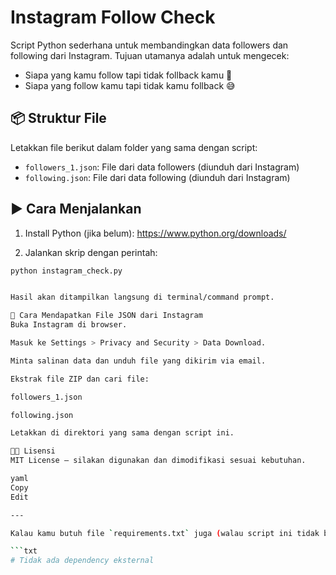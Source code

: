 # Instagram Follow Check

Script Python sederhana untuk membandingkan data followers dan following dari Instagram. Tujuan utamanya adalah untuk mengecek:

- Siapa yang kamu follow tapi tidak follback kamu 🤔
- Siapa yang follow kamu tapi tidak kamu follback 😅

## 📦 Struktur File

Letakkan file berikut dalam folder yang sama dengan script:

- `followers_1.json`: File dari data followers (diunduh dari Instagram)
- `following.json`: File dari data following (diunduh dari Instagram)

## ▶️ Cara Menjalankan

1. Install Python (jika belum):
   https://www.python.org/downloads/

2. Jalankan skrip dengan perintah:

```bash
python instagram_check.py


Hasil akan ditampilkan langsung di terminal/command prompt.

📁 Cara Mendapatkan File JSON dari Instagram
Buka Instagram di browser.

Masuk ke Settings > Privacy and Security > Data Download.

Minta salinan data dan unduh file yang dikirim via email.

Ekstrak file ZIP dan cari file:

followers_1.json

following.json

Letakkan di direktori yang sama dengan script ini.

🧑‍💻 Lisensi
MIT License — silakan digunakan dan dimodifikasi sesuai kebutuhan.

yaml
Copy
Edit

---

Kalau kamu butuh file `requirements.txt` juga (walau script ini tidak butuh pustaka eksternal), kamu cukup buat file kosong atau isi:

```txt
# Tidak ada dependency eksternal
